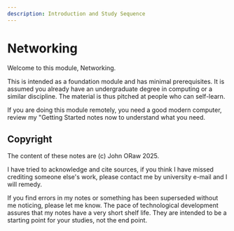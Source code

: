 ```yaml
---
description: Introduction and Study Sequence
---
```


# Networking

Welcome to this module, Networking.

This is intended as a foundation module and has minimal prerequisites. It is assumed you already have an undergraduate degree in computing or a similar discipline. The material is thus pitched at people who can self-learn.

If you are doing this module remotely, you need a good modern computer, review my "Getting Started notes now to understand what you need.

## Copyright

The content of these notes are (c) John ORaw 2025.

I have tried to acknowledge and cite sources, if you think I have missed crediting someone else's work, please contact me by university e-mail and I will remedy.

If you find errors in my notes or something has been superseded without me noticing, please let me know. The pace of technological development assures that my notes have a very short shelf life. They are intended to be a starting point for your studies, not the end point.
